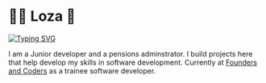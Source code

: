 # 👩‍💻 Loza 👋

<a href="https://www.linkedin.com/in/lozadaniel789/"><img src="https://readme-typing-svg.demolab.com?font=Fira+Code&pause=1000&random=false&width=435&lines=Connect+with+me+on+LinkedIn" alt="Typing SVG" /></a>

I am a Junior developer and a pensions adminstrator. I build projects here that help develop my skills in software development. Currently at [Founders and Coders](https://www.foundersandcoders.com/learn/) as a trainee software developer.



<!--
<div id="header" align="center">
  <img src=" https://media.giphy.com/media/lP8xu5t2DLGG045H8F/giphy.gif" width="100"/>
</div>
**LozaDaniel-pr/LozaDaniel-pr** is a ✨ _special_ ✨ repository because its `README.md` (this file) appears on your GitHub profile.

-->
